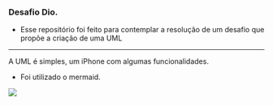 ### Desafio Dio.
- Esse repositório foi feito para contemplar a resolução de um desafio que propõe a criação de uma UML
--------

A UML é simples, um iPhone com algumas funcionalidades.
- Foi utilizado o mermaid.

[![](https://mermaid.ink/img/pako:eNq9U8FuwjAM_ZUop05DfECFkNB22WEIjWmnXkxjWmtpXLkJ2mD8-1JoNWjFkZ2cvLz4xS_2QedsUKc6t9A0zwSFQJW5zCl1QhStSnaoDi2i1GxGzqNsIcf5_Aw9Ks85SPKQqh2T6cEaQjNGG7SYEzuQ19BQDkl1CqlaeyFXDNiWipjChQqFb1DAozM40iFHOYE8sQgSf_B-SMAv2pCsoCAHSRB7K72h83OXvIPFBpKRfABLe-gzXRwfL118w1rYBM9d3bY39E7uXYkvahC0Jb_H61uOzvCf-p0svtJfwg4LMCwvbe849H_y__YNXRtPpz_z8WcMCWPDhoxRSa2KnuhoYwVk4jydSsy0L7HCTKdxaUA-M525Y-RBVF9_u1ynXgJOtHAoSp1uwTZxF2oTTe-GsaegofbF3bS24fgL_w4-vA?type=png)](https://mermaid.live/edit#pako:eNq9U8FuwjAM_ZUop05DfECFkNB22WEIjWmnXkxjWmtpXLkJ2mD8-1JoNWjFkZ2cvLz4xS_2QedsUKc6t9A0zwSFQJW5zCl1QhStSnaoDi2i1GxGzqNsIcf5_Aw9Ks85SPKQqh2T6cEaQjNGG7SYEzuQ19BQDkl1CqlaeyFXDNiWipjChQqFb1DAozM40iFHOYE8sQgSf_B-SMAv2pCsoCAHSRB7K72h83OXvIPFBpKRfABLe-gzXRwfL118w1rYBM9d3bY39E7uXYkvahC0Jb_H61uOzvCf-p0svtJfwg4LMCwvbe849H_y__YNXRtPpz_z8WcMCWPDhoxRSa2KnuhoYwVk4jydSsy0L7HCTKdxaUA-M525Y-RBVF9_u1ynXgJOtHAoSp1uwTZxF2oTTe-GsaegofbF3bS24fgL_w4-vA)
